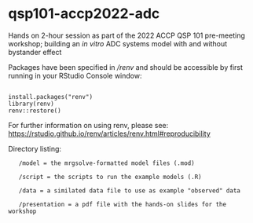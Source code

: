 # qsp101-accp2022-adc
Hands on 2-hour session as part of the 2022 ACCP QSP 101 pre-meeting workshop; building an _in vitro_ ADC systems model with and without bystander effect

Packages have been specified in _/renv_ and should be accessible by first running in your RStudio Console window:


~~~ 

install.packages("renv")
library(renv)
renv::restore()  

~~~

For further information on using renv, please see: https://rstudio.github.io/renv/articles/renv.html#reproducibility

Directory listing:

~~~
   /model = the mrgsolve-formatted model files (.mod)

   /script = the scripts to run the example models (.R)
   
   /data = a similated data file to use as example "observed" data
   
   /presentation = a pdf file with the hands-on slides for the workshop
